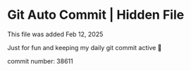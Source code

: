 # Git Auto Commit | Hidden File

This file was added Feb 12, 2025

Just for fun and keeping my daily git commit active 🤪

commit number: 38611
